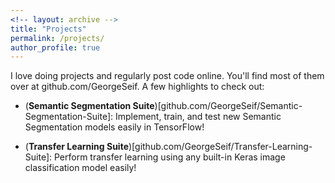 ```yaml
---
<!-- layout: archive -->
title: "Projects"
permalink: /projects/
author_profile: true
---
```

I love doing projects and regularly post code online. You'll find most of them over at github.com/GeorgeSeif. A few highlights to check out:

* (**Semantic Segmentation Suite**)[github.com/GeorgeSeif/Semantic-Segmentation-Suite]: Implement, train, and test new Semantic Segmentation models easily in TensorFlow!

* (**Transfer Learning Suite**)[github.com/GeorgeSeif/Transfer-Learning-Suite]: Perform transfer learning using any built-in Keras image classification model easily!
